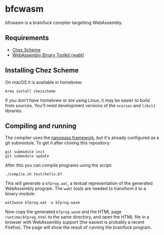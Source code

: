 # bfcwasm

bfcwasm is a brainfuck compiler targetting WebAssembly.

## Requirements

* [Chez Scheme](https://cisco.github.io/ChezScheme/)
* [WebAssembly Binary Toolkit (wabt)](https://github.com/WebAssembly/wabt)

## Installing Chez Scheme

On macOS it is available in homebrew:

```
brew install chezscheme
```

If you don't have homebrew or are using Linux, it may be easier to build from
sources. You'll need development versions of the `ncurses` and `libx11`
libraries.

## Compiling and running

The compiler uses the [nanopass framework](http://nanopass.org), but it's already
configured as a git submodule. To get it after cloning this repository:

```
git submodule init
git submodule update
```

After this you can compile programs using the script:

```
./compile.sh test/hello.bf
```

This will generate a `bfprog.wat`, a textual representation of the generated
WebAssembly program. The `wabt` tools are needed to transform it to a binary
module:

```
wat2wasm bfprog.wat -o bfprog.wasm
```

Now copy the generated `bfprog.wasm` and the HTML page `runtime/bfprog.html`
to the same directory, and open the HTML file in a browser with WebAssembly
support (the easiest is probably a recent Firefox). The page will show the
result of running the brainfuck program.
